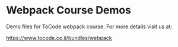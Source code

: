 # Webpack Course Demos

Demo files for ToCode webpack course. For more details visit us at:

https://www.tocode.co.il/bundles/webpack
